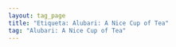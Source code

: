```yaml
---
layout: tag_page
title: "Etiqueta: Alubari: A Nice Cup of Tea"
tag: "Alubari: A Nice Cup of Tea"
---
```

